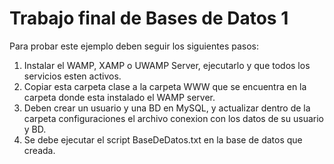 # Trabajo final de Bases de Datos 1

Para probar este ejemplo deben seguir los siguientes pasos:
1. Instalar el WAMP, XAMP o UWAMP Server, ejecutarlo y que todos los servicios esten activos.
2. Copiar esta carpeta clase a la carpeta WWW que se encuentra en la carpeta donde esta instalado el WAMP server.
3. Deben crear un usuario y una BD en MySQL, y actualizar dentro de la carpeta configuraciones el archivo conexion con los datos de su usuario y BD.
4. Se debe ejecutar el script BaseDeDatos.txt en la base de datos que creada.
